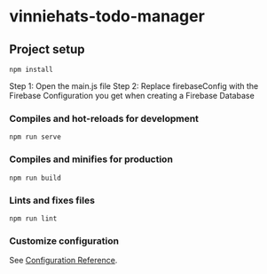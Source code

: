 # vinniehats-todo-manager

## Project setup
```
npm install
```
Step 1: Open the main.js file
Step 2: Replace firebaseConfig with the Firebase Configuration you get when creating a Firebase Database

### Compiles and hot-reloads for development
```
npm run serve
```

### Compiles and minifies for production
```
npm run build
```

### Lints and fixes files
```
npm run lint
```

### Customize configuration
See [Configuration Reference](https://cli.vuejs.org/config/).
